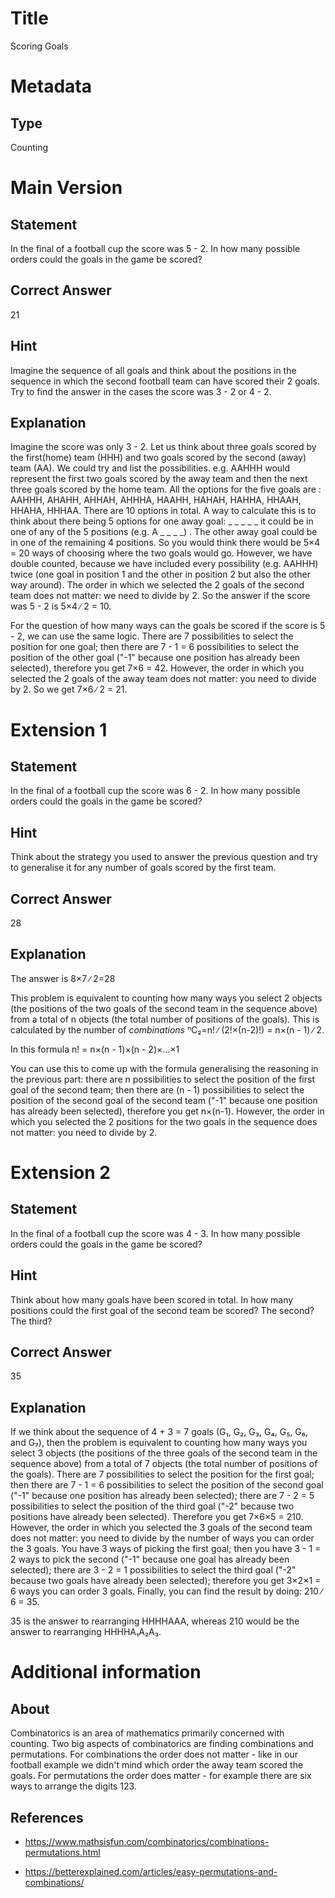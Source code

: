 # Title

Scoring Goals

# Metadata

## Type

Counting 

# Main Version

## Statement

In the final of a football cup the score was 5 - 2. In how many possible orders could the goals in the game be scored?

## Correct Answer

21

## Hint

Imagine the sequence of all goals and think about the positions in the sequence in which the second football team can have scored their 2 goals. Try to find the answer in the cases the score was 3 - 2 or 4 - 2.

## Explanation

Imagine the score was only 3 - 2. Let us think about three goals scored by the first(home) team (HHH) and two goals scored by the second (away) team (AA). We could try and list the possibilities. e.g. AAHHH would represent the first two goals scored by the away team and then the next three goals scored by the home team. All the options for the five goals are : AAHHH, AHAHH, AHHAH, AHHHA, HAAHH, HAHAH, HAHHA, HHAAH, HHAHA, HHHAA. There are 10 options in total. A way to calculate this is to think about there being 5 options for one away goal: _ _ _ _ _ it could be in one of any of the 5 positions (e.g. A _ _ _ _) . The other away goal could be in one of the remaining 4 positions. So you would think there would be 5×4 = 20 ways of choosing where the two goals would go.   However, we have double counted, because we have included every possibility (e.g. AAHHH) twice (one goal in position 1 and the other in position 2 but also the other way around). The order in which we selected the 2 goals of the second team does not matter: we need to divide by 2. So the answer if the score was 5 - 2 is 5×4 ∕ 2 = 10. 

For the question of how many ways can the goals be scored if the score is 5 - 2, we can use the same logic. There are 7 possibilities to select the position for one goal; then there are 7 - 1 = 6 possibilities to select the position of the other goal ("-1" because one position has already been selected), therefore you get 7×6 = 42. However, the order in which you selected the 2 goals of the away team does not matter: you need to divide by 2. So we get 7×6 ∕ 2 = 21.

# Extension 1

## Statement

In the final of a football cup the score was 6 - 2. In how many possible orders could the goals in the game be scored? 

## Hint

Think about the strategy you used to answer the previous question and try to generalise it for any number of goals scored by the first team. 

## Correct Answer

28

## Explanation

The answer is 8×7 ∕ 2=28

This problem is equivalent to counting how many ways you select 2 objects (the positions of the two goals of the second team in the sequence above) from a total of n objects (the total number of positions of the goals). This is calculated by the number of *combinations* ⁿC₂=n! ∕ (2!×(n-2)!) = n×(n - 1) ∕ 2. 

In this formula n! = n×(n - 1)×(n - 2)×…×1

You can use this to come up with the formula generalising the reasoning in the previous part: there are n possibilities to select the position of the first goal of the second team; then there are (n - 1) possibilities to select the position of the second goal of the second team ("-1" because one position has already been selected), therefore you get n×(n-1). However, the order in which you selected the 2 positions for the two goals in the sequence does not matter: you need to divide by 2.

# Extension 2

## Statement

In the final of a football cup the score was 4 - 3. In how many possible orders could the goals in the game be scored?

## Hint

Think about how many goals have been scored in total. In how many positions could the first goal of the second team be scored? The second? The third?

## Correct Answer

35

## Explanation

If we think about the sequence of 4 + 3 = 7 goals (G₁, G₂, G₃, G₄, G₅, G₆, and G₇), then the problem is equivalent to counting how many ways you select 3 objects (the positions of the three goals of the second team in the sequence above) from a total of 7 objects (the total number of positions of the goals). There are 7 possibilities to select the position for the first goal; then there are 7 - 1 = 6 possibilities to select the position of the second goal ("-1" because one position has already been selected); there are 7 - 2 = 5 possibilities to select the position of the third goal ("-2" because two positions have already been selected). Therefore you get 7×6×5 = 210. However, the order in which you selected the 3 goals of the second team does not matter: you need to divide by the number of ways you can order the 3 goals. You have 3 ways of picking the first goal; then you have 3 - 1 = 2 ways to pick the second ("-1" because one goal has already been selected); there are 3 - 2 = 1 possibilities to select the third goal ("-2" because two goals have already been selected); therefore you get 3×2×1 = 6 ways you can order 3 goals. Finally, you can find the result by doing: 210 ∕ 6 = 35.

35 is the answer to rearranging HHHHAAA, whereas 210 would be the answer to rearranging HHHHA₁A₂A₃.

# Additional information

## About

Combinatorics is an area of mathematics primarily concerned with counting. Two big aspects of combinatorics are finding combinations and permutations. For combinations the order does not matter - like in our football example we didn't mind which order the away team scored the goals. For permutations the order does matter - for example there are six ways to arrange the digits 123.

## References

* https://www.mathsisfun.com/combinatorics/combinations-permutations.html

* https://betterexplained.com/articles/easy-permutations-and-combinations/

